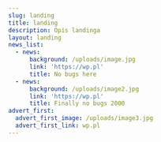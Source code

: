 ```yaml
---
slug: landing
title: landing
description: Opis landinga
layout: landing
news_list:
  - news:
      background: /uploads/image.jpg
      link: 'https://wp.pl'
      title: No bugs here
  - news:
      background: /uploads/image2.jpg
      link: 'https://wp.pl'
      title: Finally no bugs 2000
advert_first:
  advert_first_image: /uploads/image3.jpg
  advert_first_link: wp.pl
---
```


